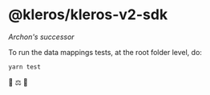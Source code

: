 # @kleros/kleros-v2-sdk

_Archon's successor_

To run the data mappings tests, at the root folder level, do:

```bash
yarn test
```

🚧 ⚖️ 🚧
